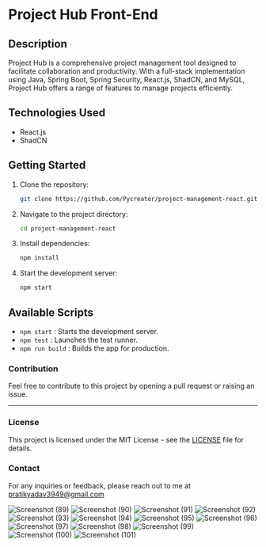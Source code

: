 # Project Hub Front-End

## Description

Project Hub is a comprehensive project management tool designed to facilitate collaboration and productivity. With a full-stack implementation using Java, Spring Boot, Spring Security, React.js, ShadCN, and MySQL, Project Hub offers a range of features to manage projects efficiently.

## Technologies Used

- React.js
- ShadCN

## Getting Started

1. Clone the repository:
   ```sh
   git clone https://github.com/Pycreater/project-management-react.git
2. Navigate to the project directory:
   ```sh
   cd project-management-react
3. Install dependencies:
   ```sh
   npm install
4. Start the development server:
   ```sh
   npm start

## Available Scripts

- `npm start` : Starts the development server.
- `npm test` : Launches the test runner.
- `npm run build` : Builds the app for production.

### Contribution

Feel free to contribute to this project by opening a pull request or raising an issue.

* * *

### License

This project is licensed under the MIT License - see the [LICENSE](LICENSE) file for details.

### Contact

For any inquiries or feedback, please reach out to me at [pratikyadav3949@gmail.com](mailto:pratikyadav3949@gmail.com)



![Screenshot (89)](https://github.com/Pycreater/project-management-react/assets/114671066/8c58895f-b5ef-4c7e-9f81-a678d057bb46)
![Screenshot (90)](https://github.com/Pycreater/project-management-react/assets/114671066/7ac4f10f-2892-484e-a036-2b6f8992936e)
![Screenshot (91)](https://github.com/Pycreater/project-management-react/assets/114671066/82d4554e-3efb-482b-a2ce-e4930045d46f)
![Screenshot (92)](https://github.com/Pycreater/project-management-react/assets/114671066/bdeba6f2-6464-452e-9a1d-cc9c3ee78bd9)
![Screenshot (93)](https://github.com/Pycreater/project-management-react/assets/114671066/99c4ce24-3728-4919-b21d-25172d82c41f)
![Screenshot (94)](https://github.com/Pycreater/project-management-react/assets/114671066/7c19cf62-9619-4ee9-9ebd-a5bdab5afb34)
![Screenshot (95)](https://github.com/Pycreater/project-management-react/assets/114671066/464d89fc-17c2-4bfc-a1bf-20369ea96b28)
![Screenshot (96)](https://github.com/Pycreater/project-management-react/assets/114671066/3e42e6b3-35d4-4c98-8fb3-7863e17e44c0)
![Screenshot (97)](https://github.com/Pycreater/project-management-react/assets/114671066/e7127a41-0478-4e5b-94bb-82d2315f6e6f)
![Screenshot (98)](https://github.com/Pycreater/project-management-react/assets/114671066/41daa160-c5a1-488d-bf68-b5e378fccea7)
![Screenshot (99)](https://github.com/Pycreater/project-management-react/assets/114671066/b50f1f17-dc26-4646-9b20-e5e0c99d37d7)
![Screenshot (100)](https://github.com/Pycreater/project-management-react/assets/114671066/87be5d17-7e16-4dbc-b15f-64e748e731b5)
![Screenshot (101)](https://github.com/Pycreater/project-management-react/assets/114671066/bee39c7e-6153-446f-9fb4-ef27c8a67135)
